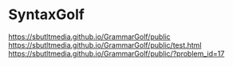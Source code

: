 # SyntaxGolf
https://sbutltmedia.github.io/GrammarGolf/public  
https://sbutltmedia.github.io/GrammarGolf/public/test.html
https://sbutltmedia.github.io/GrammarGolf/public/?problem_id=17